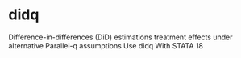 # didq
Difference-in-differences (DiD) estimations treatment effects under alternative Parallel-q assumptions Use didq With STATA 18
